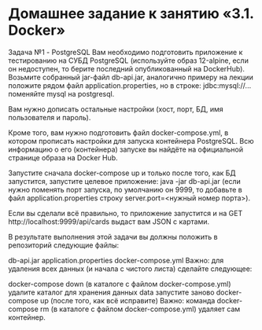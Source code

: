 # Домашнее задание к занятию «3.1. Docker»
Задача №1 - PostgreSQL
Вам необходимо подготовить приложение к тестированию на СУБД PostgreSQL (используйте образ 12-alpine, если он недоступен, то берите последний опубликованный на DockerHub). Возьмите собранный jar-файл db-api.jar, аналогично примеру на лекции положите рядом файл application.properties, но в строке: jdbc:mysql://... поменяйте mysql на postgresql.

Вам нужно дописать остальные настройки (хост, порт, БД, имя пользователя и пароль).

Кроме того, вам нужно подготовить файл docker-compose.yml, в котором прописать настройки для запуска контейнера PostgreSQL. Всю информацию о его (контейнера) запуске вы найдёте на официальной странице образа на Docker Hub.

Запустите сначала docker-compose up и только после того, как БД запустится, запустите целевое приложение: java -jar db-api.jar (если нужно поменять порт запуска, по умолчанию он 9999, то добавьте в файл application.properties строку server.port=<нужный номер порта>).

Если вы сделали всё правильно, то приложение запустится и на GET http://localhost:9999/api/cards выдаст вам JSON с картами.

В результате выполнения этой задачи вы должны положить в репозиторий следующие файлы:

db-api.jar
application.properties
docker-compose.yml
Важно: для удаления всех данных (и начала с чистого листа) сделайте следующее:

docker-compose down (в каталоге с файлом docker-compose.yml)
удалите каталог для хранения данных data
запустите заново docker-compose up (после того, как всё исправите)
Важно: команда docker-compose rm (в каталоге с файлом docker-compose.yml) удаляет сам контейнер.
